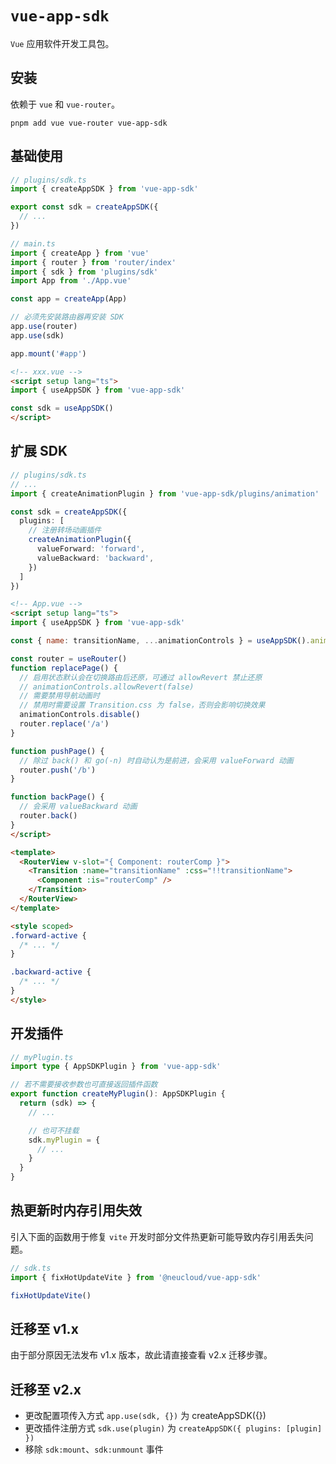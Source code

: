 # `vue-app-sdk`

`Vue` 应用软件开发工具包。

## 安装

依赖于 `vue` 和 `vue-router`。

```shell
pnpm add vue vue-router vue-app-sdk
```

## 基础使用

```ts
// plugins/sdk.ts
import { createAppSDK } from 'vue-app-sdk'

export const sdk = createAppSDK({
  // ...
})
```

```ts
// main.ts
import { createApp } from 'vue'
import { router } from 'router/index'
import { sdk } from 'plugins/sdk'
import App from './App.vue'

const app = createApp(App)

// 必须先安装路由器再安装 SDK
app.use(router)
app.use(sdk)

app.mount('#app')
```

```html
<!-- xxx.vue -->
<script setup lang="ts">
import { useAppSDK } from 'vue-app-sdk'

const sdk = useAppSDK()
</script>
```

## 扩展 SDK

```ts
// plugins/sdk.ts
// ...
import { createAnimationPlugin } from 'vue-app-sdk/plugins/animation'

const sdk = createAppSDK({
  plugins: [
    // 注册转场动画插件
    createAnimationPlugin({
      valueForward: 'forward',
      valueBackward: 'backward',
    })
  ]
})
```

```html
<!-- App.vue -->
<script setup lang="ts">
import { useAppSDK } from 'vue-app-sdk'

const { name: transitionName, ...animationControls } = useAppSDK().animation

const router = useRouter()
function replacePage() {
  // 启用状态默认会在切换路由后还原，可通过 allowRevert 禁止还原
  // animationControls.allowRevert(false)
  // 需要禁用导航动画时
  // 禁用时需要设置 Transition.css 为 false，否则会影响切换效果
  animationControls.disable()
  router.replace('/a')
}

function pushPage() {
  // 除过 back() 和 go(-n) 时自动认为是前进，会采用 valueForward 动画
  router.push('/b')
}

function backPage() {
  // 会采用 valueBackward 动画
  router.back()
}
</script>

<template>
  <RouterView v-slot="{ Component: routerComp }">
    <Transition :name="transitionName" :css="!!transitionName">
      <Component :is="routerComp" />
    </Transition>
  </RouterView>
</template>

<style scoped>
.forward-active {
  /* ... */
}

.backward-active {
  /* ... */
}
</style>
```

## 开发插件

```ts
// myPlugin.ts
import type { AppSDKPlugin } from 'vue-app-sdk'

// 若不需要接收参数也可直接返回插件函数
export function createMyPlugin(): AppSDKPlugin {
  return (sdk) => {
    // ...

    // 也可不挂载
    sdk.myPlugin = {
      // ...
    }
  }
}
```

## 热更新时内存引用失效

引入下面的函数用于修复 `vite` 开发时部分文件热更新可能导致内存引用丢失问题。

```ts
// sdk.ts
import { fixHotUpdateVite } from '@neucloud/vue-app-sdk'

fixHotUpdateVite()
```

## 迁移至 v1.x

由于部分原因无法发布 v1.x 版本，故此请直接查看 v2.x 迁移步骤。

## 迁移至 v2.x

- 更改配置项传入方式 `app.use(sdk, {})` 为 createAppSDK({})
- 更改插件注册方式 `sdk.use(plugin)` 为 `createAppSDK({ plugins: [plugin] })`
- 移除 `sdk:mount`、`sdk:unmount` 事件
